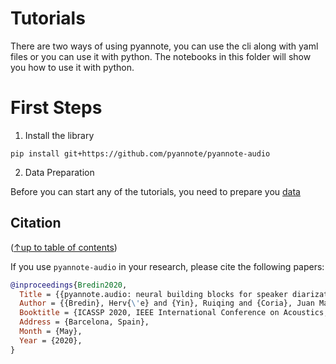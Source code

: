 # Tutorials

There are two ways of using pyannote, you can use the cli along with yaml files or you can use it with python. The notebooks in this folder will show you how to use it with python.

# First Steps

1) Install the library

```
pip install git+https://github.com/pyannote/pyannote-audio
```

2) Data Preparation

Before you can start any of the tutorials, you need to prepare you [data](tutorials/data_preparation/)

## Citation
([↑up to table of contents](#table-of-contents))

If you use `pyannote-audio` in your research, please cite the following papers:

```bibtex
@inproceedings{Bredin2020,
  Title = {{pyannote.audio: neural building blocks for speaker diarization}},
  Author = {{Bredin}, Herv{\'e} and {Yin}, Ruiqing and {Coria}, Juan Manuel and {Gelly}, Gregory and {Korshunov}, Pavel and {Lavechin}, Marvin and {Fustes}, Diego and {Titeux}, Hadrien and {Bouaziz}, Wassim and {Gill}, Marie-Philippe},
  Booktitle = {ICASSP 2020, IEEE International Conference on Acoustics, Speech, and Signal Processing},
  Address = {Barcelona, Spain},
  Month = {May},
  Year = {2020},
}
```

